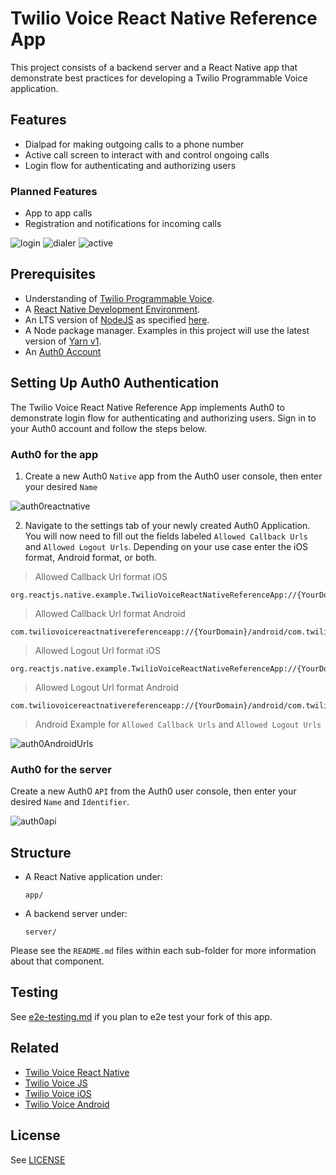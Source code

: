 # Twilio Voice React Native Reference App

This project consists of a backend server and a React Native app that demonstrate best practices for developing a Twilio Programmable Voice application.

## Features

* Dialpad for making outgoing calls to a phone number
* Active call screen to interact with and control ongoing calls
* Login flow for authenticating and authorizing users

### Planned Features

* App to app calls
* Registration and notifications for incoming calls

![login](https://user-images.githubusercontent.com/35968892/227046749-f2d3cc70-cfee-44c6-ae22-9e7a1c71c9fb.png)
![dialer](https://user-images.githubusercontent.com/35968892/227047077-b58f33b3-067a-4765-a645-75e1562f6607.png)
![active](https://user-images.githubusercontent.com/35968892/227046999-598f765f-3496-4e0d-83de-c7995bd616ce.png)

## Prerequisites

* Understanding of [Twilio Programmable Voice](https://www.twilio.com/docs/voice/sdks).
* A [React Native Development Environment](https://reactnative.dev/docs/0.70/environment-setup).
* An LTS version of [NodeJS](https://nodejs.org/en/) as specified [here](app/.node-version).
* A Node package manager. Examples in this project will use the latest version of [Yarn v1](https://classic.yarnpkg.com/lang/en/).
* An [Auth0 Account](https://auth0.com/signup?place=header&type=button&text=sign%20up)

## Setting Up Auth0 Authentication

The Twilio Voice React Native Reference App implements Auth0 to demonstrate login flow for authenticating and authorizing users. Sign in to your Auth0 account and follow the steps below.

### Auth0 for the app

1. Create a new Auth0 `Native` app from the Auth0 user console, then enter your desired `Name`

![auth0reactnative](https://user-images.githubusercontent.com/35968892/226486988-5dc0172d-0f46-4957-916b-385c2bdeaf8b.png)

2. Navigate to the settings tab of your newly created Auth0 Application. You will now need to fill out the fields labeled `Allowed Callback Urls` and `Allowed Logout Urls`. Depending on your use case enter the iOS format, Android format, or both.


> Allowed Callback Url format iOS
```
org.reactjs.native.example.TwilioVoiceReactNativeReferenceApp://{YourDomain}/ios/org.reactjs.native.example.TwilioVoiceReactNativeReferenceApp/callback
```

> Allowed Callback Url format Android
```
com.twiliovoicereactnativereferenceapp://{YourDomain}/android/com.twiliovoicereactnativereferenceapp/callback
```

> Allowed Logout Url format iOS
```
org.reactjs.native.example.TwilioVoiceReactNativeReferenceApp://{YourDomain}/ios/org.reactjs.native.example.TwilioVoiceReactNativeReferenceApp/callback
```

> Allowed Logout Url format Android
```
com.twiliovoicereactnativereferenceapp://{YourDomain}/android/com.twiliovoicereactnativereferenceapp/callback
```

> Android Example for `Allowed Callback Urls` and `Allowed Logout Urls`

![auth0AndroidUrls](https://user-images.githubusercontent.com/35968892/226817121-d9fb887b-6881-463a-bf27-485ecd3844c9.png)

### Auth0 for the server

Create a new Auth0 `API` from the Auth0 user console, then enter your desired `Name` and `Identifier`.

![auth0api](https://user-images.githubusercontent.com/35968892/226484829-1544e9db-a258-4986-adcf-923364e759ef.png)

## Structure

* A React Native application under:
  ```
  app/
  ```

* A backend server under:
  ```
  server/
  ```

Please see the `README.md` files within each sub-folder for more information about that component.

## Testing

See [e2e-testing.md](./e2e-testing.md) if you plan to e2e test your fork of this app.

## Related

* [Twilio Voice React Native](https://github.com/twilio/twilio-voice-react-native)
* [Twilio Voice JS](https://github.com/twilio/twilio-voice.js)
* [Twilio Voice iOS](https://github.com/twilio/voice-quickstart-ios)
* [Twilio Voice Android](https://github.com/twilio/voice-quickstart-android)

## License

See [LICENSE](LICENSE)
